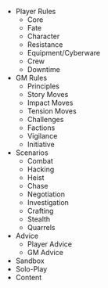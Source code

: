 - Player Rules
  - Core
  - Fate
  - Character
  - Resistance
  - Equipment/Cyberware
  - Crew
  - Downtime
- GM Rules
  - Principles
  - Story Moves
  - Impact Moves
  - Tension Moves
  - Challenges
  - Factions
  - Vigilance
  - Initiative
- Scenarios
  - Combat
  - Hacking
  - Heist
  - Chase
  - Negotiation
  - Investigation
  - Crafting
  - Stealth
  - Quarrels
- Advice
  - Player Advice
  - GM Advice
- Sandbox
- Solo-Play
- Content
